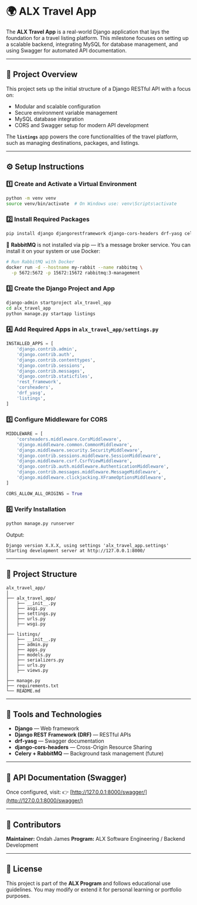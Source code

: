 # 🌍 ALX Travel App

The **ALX Travel App** is a real-world Django application that lays the foundation for a travel listing platform.
This milestone focuses on setting up a scalable backend, integrating MySQL for database management, and using Swagger for automated API documentation.

---

## 🚀 Project Overview

This project sets up the initial structure of a Django RESTful API with a focus on:

* Modular and scalable configuration
* Secure environment variable management
* MySQL database integration
* CORS and Swagger setup for modern API development

The **`listings`** app powers the core functionalities of the travel platform, such as managing destinations, packages, and listings.

---

## ⚙️ Setup Instructions

### 1️⃣ Create and Activate a Virtual Environment

```bash
python -m venv venv
source venv/bin/activate  # On Windows use: venv\Scripts\activate
```

### 2️⃣ Install Required Packages

```bash
pip install django djangorestframework django-cors-headers drf-yasg celery
```

🐇 **RabbitMQ** is not installed via pip — it’s a message broker service.
You can install it on your system or use Docker:

```bash
# Run RabbitMQ with Docker
docker run -d --hostname my-rabbit --name rabbitmq \
  -p 5672:5672 -p 15672:15672 rabbitmq:3-management
```

### 3️⃣ Create the Django Project and App

```bash
django-admin startproject alx_travel_app
cd alx_travel_app
python manage.py startapp listings
```

### 4️⃣ Add Required Apps in `alx_travel_app/settings.py`

```python
INSTALLED_APPS = [
    'django.contrib.admin',
    'django.contrib.auth',
    'django.contrib.contenttypes',
    'django.contrib.sessions',
    'django.contrib.messages',
    'django.contrib.staticfiles',
    'rest_framework',
    'corsheaders',
    'drf_yasg',
    'listings',
]
```

### 5️⃣ Configure Middleware for CORS

```python
MIDDLEWARE = [
    'corsheaders.middleware.CorsMiddleware',
    'django.middleware.common.CommonMiddleware',
    'django.middleware.security.SecurityMiddleware',
    'django.contrib.sessions.middleware.SessionMiddleware',
    'django.middleware.csrf.CsrfViewMiddleware',
    'django.contrib.auth.middleware.AuthenticationMiddleware',
    'django.contrib.messages.middleware.MessageMiddleware',
    'django.middleware.clickjacking.XFrameOptionsMiddleware',
]

CORS_ALLOW_ALL_ORIGINS = True
```

### 6️⃣ Verify Installation

```bash
python manage.py runserver
```

Output:

```
Django version X.X.X, using settings 'alx_travel_app.settings'
Starting development server at http://127.0.0.1:8000/
```

---

## 🧱 Project Structure

```
alx_travel_app/
│
├── alx_travel_app/
│   ├── __init__.py
│   ├── asgi.py
│   ├── settings.py
│   ├── urls.py
│   ├── wsgi.py
│
├── listings/
│   ├── __init__.py
│   ├── admin.py
│   ├── apps.py
│   ├── models.py
│   ├── serializers.py
│   ├── urls.py
│   ├── views.py
│
├── manage.py
├── requirements.txt
└── README.md
```

---

## 🧠 Tools and Technologies

* **Django** — Web framework
* **Django REST Framework (DRF)** — RESTful APIs
* **drf-yasg** — Swagger documentation
* **django-cors-headers** — Cross-Origin Resource Sharing
* **Celery + RabbitMQ** — Background task management (future)

---

## 📘 API Documentation (Swagger)

Once configured, visit:
👉 [http://127.0.0.1:8000/swagger/](http://127.0.0.1:8000/swagger/)

---

## 👥 Contributors

**Maintainer:** Ondah James
**Program:** ALX Software Engineering / Backend Development

---

## 🏁 License

This project is part of the **ALX Program** and follows educational use guidelines.
You may modify or extend it for personal learning or portfolio purposes.
